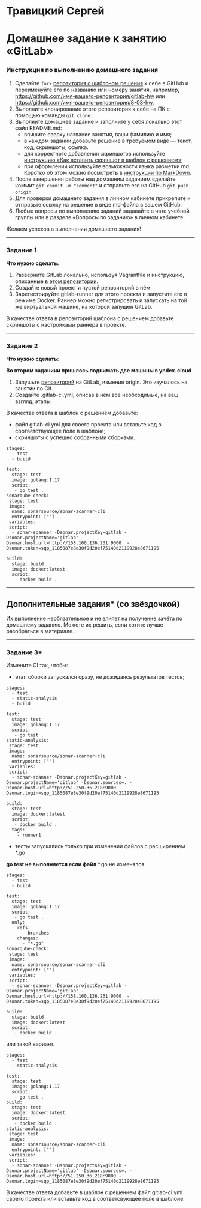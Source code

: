 # Травицкий Сергей
# Домашнее задание к занятию «GitLab»

### Инструкция по выполнению домашнего задания

   1. Сделайте `fork` [репозитория c шаблоном решения](https://github.com/netology-code/sys-pattern-homework) к себе в GitHub и переименуйте его по названию или номеру занятия, например, https://github.com/имя-вашего-репозитория/gitlab-hw или https://github.com/имя-вашего-репозитория/8-03-hw.
   2. Выполните клонирование этого репозитория к себе на ПК с помощью команды `git clone`.
   3. Выполните домашнее задание и заполните у себя локально этот файл README.md:
      - впишите сверху название занятия, ваши фамилию и имя;
      - в каждом задании добавьте решение в требуемом виде — текст, код, скриншоты, ссылка.
      - для корректного добавления скриншотов используйте [инструкцию «Как вставить скриншот в шаблон с решением»](https://github.com/netology-code/sys-pattern-homework/blob/main/screen-instruction.md);
      - при оформлении используйте возможности языка разметки md. Коротко об этом можно посмотреть в [инструкции  по MarkDown](https://github.com/netology-code/sys-pattern-homework/blob/main/md-instruction.md).
   4. После завершения работы над домашним заданием сделайте коммит `git commit -m "comment"` и отправьте его на GitHub `git push origin`.
   5. Для проверки домашнего задания в личном кабинете прикрепите и отправьте ссылку на решение в виде md-файла в вашем GitHub.
   6. Любые вопросы по выполнению заданий задавайте в чате учебной группы или в разделе «Вопросы по заданию» в личном кабинете.
   
Желаем успехов в выполнении домашнего задания!

---

### Задание 1

**Что нужно сделать:**

1. Разверните GitLab локально, используя Vagrantfile и инструкцию, описанные в [этом репозитории](https://github.com/netology-code/sdvps-materials/tree/main/gitlab).   
2. Создайте новый проект и пустой репозиторий в нём.
3. Зарегистрируйте gitlab-runner для этого проекта и запустите его в режиме Docker. Раннер можно регистрировать и запускать на той же виртуальной машине, на которой запущен GitLab.

В качестве ответа в репозиторий шаблона с решением добавьте скриншоты с настройками раннера в проекте.

---

### Задание 2

**Что нужно сделать:**

**Во втором заданиии пришлось поднимать две машины в yndex-cloud**  

1. Запушьте [репозиторий](https://github.com/netology-code/sdvps-materials/tree/main/gitlab) на GitLab, изменив origin. Это изучалось на занятии по Git.
2. Создайте .gitlab-ci.yml, описав в нём все необходимые, на ваш взгляд, этапы.

В качестве ответа в шаблон с решением добавьте: 
   
 * файл gitlab-ci.yml для своего проекта или вставьте код в соответствующее поле в шаблоне; 
 * скриншоты с успешно собранными сборками.
```
stages:
  - test
  - build

test:
  stage: test
  image: golang:1.17
  script:
   - go test .
sonarqube-check:
 stage: test
 image:
  name: sonarsource/sonar-scanner-cli
  entrypoint: [""]
 variables:
 script:
  - sonar-scanner -Dsonar.projectKey=gitlab -Dsonar.projectName='gitlab' -Dsonar.host.url=http://158.160.136.231:9000  -Dsonar.token=sqp_1185087e8e30f9d20ef75140d2119928e8671195

build:
  stage: build
  image: docker:latest
  script:
   - docker build . 
```
---
## Дополнительные задания* (со звёздочкой)

Их выполнение необязательное и не влияет на получение зачёта по домашнему заданию. Можете их решить, если хотите лучше разобраться в материале.

---

### Задание 3*

Измените CI так, чтобы:

 - этап сборки запускался сразу, не дожидаясь результатов тестов;  
```
stages:
  - test
  - static-analysis
  - build

test:
  stage: test
  image: golang:1.17
  script:
   - go test .
static-analysis:
 stage: test
 image:
  name: sonarsource/sonar-scanner-cli
  entrypoint: [""]
 variables:
 script:
  - sonar-scanner -Dsonar.projectKey=gitlab -Dsonar.projectName='gitlab' -Dsonar.sources=. -Dsonar.host.url=http://51.250.36.218:9000 -Dsonar.login=sqp_1185087e8e30f9d20ef75140d2119928e8671195
  
build:
  stage: test
  image: docker:latest
  script:
   - docker build .
  tags:
    - runner1

```
 - тесты запускались только при изменении файлов с расширением *.go  
 
**go test не выполняется если файл** *.go не изменялся.  

```
stages:
  - test
  - build

test:
  stage: test
  image: golang:1.17
  script:
   - go test .
  only:
    refs:
      - branches
    changes:
      - "*.go"  
sonarqube-check:
 stage: test
 image:
  name: sonarsource/sonar-scanner-cli
  entrypoint: [""]
 variables:
 script:
  - sonar-scanner -Dsonar.projectKey=gitlab -Dsonar.projectName='gitlab' -Dsonar.host.url=http://158.160.136.231:9000  -Dsonar.token=sqp_1185087e8e30f9d20ef75140d2119928e8671195

build:
  stage: build
  image: docker:latest
  script:
   - docker build .
```
или такой вариант.  
```
stages:
  - test
  - static-analysis

test:
  stage: test
  image: golang:1.17
  script:
   - go test .
build:
  stage: test
  image: docker:latest
  script:
   - docker build .
static-analysis:
 stage: test
 image:
  name: sonarsource/sonar-scanner-cli
  entrypoint: [""]
 variables:
 script:
  - sonar-scanner -Dsonar.projectKey=gitlab -Dsonar.projectName='gitlab' -Dsonar.sources=. -Dsonar.host.url=http://51.250.36.218:9000 -Dsonar.login=sqp_1185087e8e30f9d20ef75140d2119928e8671195
```
В качестве ответа добавьте в шаблон с решением файл gitlab-ci.yml своего проекта или вставьте код в соответсвующее поле в шаблоне.
